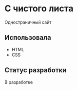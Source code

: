 # С чистого листа

Одностраничный сайт

[//]: # (![screenshot]&#40;src/images/screenshot.png&#41;)

[//]: # (## [Ссылка на проект]&#40;https://&#41;)

## Использовала

* HTML
* CSS

## Статус разработки

В разработке
